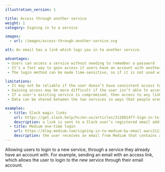 ```yaml
---
illustration_version: 1

title: Access through another service
weight: 1
category: Signing in to a service

images:
  - url: /images/access-through-another-service.svg

alt: An email has a link which logs you in to another service.

advantages:
 - Users can access a service without needing to remember a password
 - It’s a fast way to gain access if users have an account with another service
 - The login method can be made time-sensitive, so if it is not used within a certain time frame it will expire

limitations:
 - It may not be reliable if the user doesn’t have consistent access to the internet
 - Gaining access may be more difficult if the user isn’t able to access the other service
 - If a user's existing service is compromised, then access to any linked services can be gained
 - Data can be shared between the two services in ways that people aren’t aware of

examples:
  - title: Slack magic links
    url: https://get.slack.help/hc/en-us/articles/212681477-Sign-in-to-Slack
    description: a link is sent to a Slack user’s registered email address, allowing them to log into the service without a password
  - title: Medium one-time login
    url: https://blog.medium.com/signing-in-to-medium-by-email-aacc21134fcd
    description: the user receives an email from Medium that contains a sign in link. Clicking on that link will sign them in.
---
```


Allowing users to login to a new service, through a service they already have an account with. For example, sending an email with an access link, which allows the user to login to the new service through their email account.
